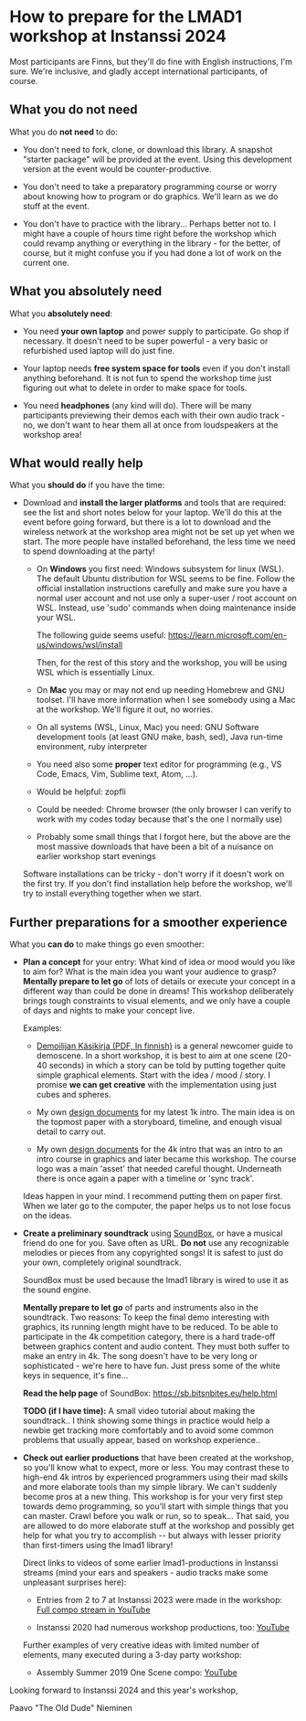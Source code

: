 # How to prepare for the LMAD1 workshop at Instanssi 2024

Most participants are Finns, but they'll do fine with English instructions, I'm
sure. We're inclusive, and gladly accept international participants, of course.

## What you do not need

What you do **not need** to do:

- You don't need to fork, clone, or download this library. A snapshot "starter
  package" will be provided at the event. Using this development version at the
  event would be counter-productive.

- You don't need to take a preparatory programming course or worry about knowing
  how to program or do graphics. We'll learn as we do stuff at the event.

- You don't have to practice with the library... Perhaps better not to. I might
  have a couple of hours time right before the workshop which could revamp
  anything or everything in the library - for the better, of course, but it
  might confuse you if you had done a lot of work on the current one.

## What you absolutely need

What you **absolutely need**:

- You need **your own laptop** and power supply to participate. Go shop if
  necessary. It doesn't need to be super powerful - a very basic or refurbished
  used laptop will do just fine.

- Your laptop needs **free system space for tools** even if you don't
  install anything beforehand. It is not fun to spend the workshop time just
  figuring out what to delete in order to make space for tools.

- You need **headphones** (any kind will do). There will be many participants
  previewing their demos each with their own audio track - no, we don't want to
  hear them all at once from loudspeakers at the workshop area!

## What would really help

What you **should do** if you have the time:

- Download and **install the larger platforms** and tools that are required: see
  the list and short notes below for your laptop. We'll do this at the event
  before going forward, but there is a lot to download and the wireless network
  at the workshop area might not be set up yet when we start. The more people
  have installed beforehand, the less time we need to spend downloading at the
  party!

  + On **Windows** you first need: Windows subsystem for linux (WSL). The
    default Ubuntu distribution for WSL seems to be fine. Follow the official
    installation instructions carefully and make sure you have a normal user
    account and not use only a super-user / root account on WSL. Instead, use
    'sudo' commands when doing maintenance inside your WSL.

    The following guide seems useful:
    https://learn.microsoft.com/en-us/windows/wsl/install

    Then, for the rest of this story and the workshop, you will be using WSL
    which is essentially Linux.

  + On **Mac** you may or may not end up needing Homebrew and GNU toolset. I'll
    have more information when I see somebody using a Mac at the workshop. We'll
    figure it out, no worries.

  + On all systems (WSL, Linux, Mac) you need: GNU Software development tools
    (at least GNU make, bash, sed), Java run-time environment, ruby interpreter
    
  + You need also some **proper** text editor for programming (e.g., VS Code,
    Emacs, Vim, Sublime text, Atom, ...).

  + Would be helpful: zopfli

  + Could be needed: Chrome browser (the only browser I can verify to
    work with my codes today because that's the one I normally use)

  + Probably some small things that I forgot here, but the above are the most
    massive downloads that have been a bit of a nuisance on earlier workshop
    start evenings

  Software installations can be tricky - don't worry if it doesn't work on the
  first try. If you don't find installation help before the workshop, we'll try
  to install everything together when we start.

## Further preparations for a smoother experience

What you **can do** to make things go even smoother:

- **Plan a concept** for your entry: What kind of idea or mood would you like to
  aim for? What is the main idea you want your audience to grasp? **Mentally
  prepare to let go** of lots of details or execute your concept in a different
  way than could be done in dreams! This workshop deliberately brings tough
  constraints to visual elements, and we only have a couple of days and nights
  to make your concept live.

  Examples:

  + [Demoilijan Käsikirja (PDF, In finnish)](https://www.postimuseo.fi/wp-content/uploads/2023/08/demoilijan_kasikirja_0623_A5_N.pdf)
    is a general newcomer guide to demoscene. In a short workshop, it is best to
    aim at one scene (20-40 seconds) in which a story can be told by putting
    together quite simple graphical elements. Start with the idea / mood /
    story. I promise **we can get creative** with the implementation using just
    cubes and spheres.

  + My own [design documents](http://users.jyu.fi/~nieminen/juttuja/pasilawoods_design_papers.jpg)
    for my latest 1k intro. The main idea is on the topmost paper with a
    storyboard, timeline, and enough visual detail to carry out.

  + My own [design documents](http://users.jyu.fi/~nieminen/courselogo_plan.jpg)
    for the 4k intro that was an intro to an intro course in graphics and later
    became this workshop. The course logo was a main 'asset' that needed careful
    thought. Underneath there is once again a paper with a timeline or 'sync
    track'.

  Ideas happen in your mind. I recommend putting them on paper first. When we
  later go to the computer, the paper helps us to not lose focus on the ideas.

- **Create a preliminary soundtrack** using [SoundBox](https://sb.bitsnbites.eu),
  or have a musical friend do one for you. Save often as URL. **Do not**
  use any recognizable melodies or pieces
  from any copyrighted songs! It is safest to just do your own, completely
  original soundtrack.

  SoundBox must be used because the lmad1 library is wired to use it as the
  sound engine.
  
  **Mentally prepare to let go** of parts and instruments also
  in the soundtrack. Two reasons: To keep the final demo interesting with
  graphics, its running length might have to be reduced. To be able to
  participate in the 4k competition category, there is a hard trade-off between
  graphics content and audio content. They must both suffer to make an entry in
  4k. The song doesn't have to be very long or sophisticated - we're here to
  have fun. Just press some of the white keys in sequence, it's fine...

  **Read the help page** of SoundBox: https://sb.bitsnbites.eu/help.html 

  **TODO (if I have time):** A small video tutorial about making the
  soundtrack.. I think showing some things in practice would help a newbie get
  tracking more comfortably and to avoid some common problems
  that usually appear, based on workshop experience.. 

- **Check out earlier productions** that have been created at the workshop, so
  you'll know what to expect, more or less. You may contrast these to high-end
  4k intros by experienced programmers using their mad skills and more elaborate
  tools than my simple library. We can't suddenly become pros at a new thing.
  This workshop is for your very first step towards demo programming, so you'll
  start with simple things that you can master. Crawl before you walk or run, so
  to speak... That said, you are allowed to do more elaborate stuff at the
  workshop and possibly get help for what you try to accomplish -- but always
  with lesser priority than first-timers using the lmad1 library!

  Direct links to videos of some earlier lmad1-productions in Instanssi streams (mind your ears and speakers - audio tracks make some unpleasant surprises here):

  + Entries from 2 to 7 at Instanssi 2023 were made in the workshop: [Full compo
    stream in YouTube](https://www.youtube.com/watch?v=bu7VoU3IrAU)

  + Instanssi 2020 had numerous workshop productions, too: [YouTube](https://www.youtube.com/watch?v=iBWlcQw-EYc)

  Further examples of very creative ideas with limited number of elements, many executed during a 3-day party workshop:
  
  + Assembly Summer 2019 One Scene compo: [YouTube](https://www.youtube.com/watch?v=3ciW4HLmYCc)

Looking forward to Instanssi 2024 and this year's workshop,

Paavo "The Old Dude" Nieminen
